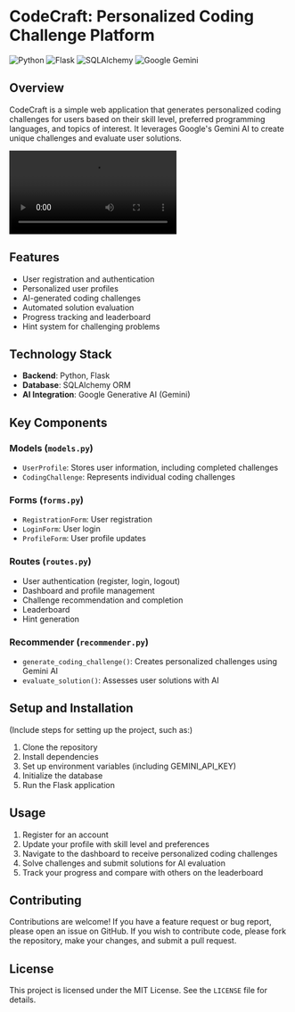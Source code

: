 # CodeCraft: Personalized Coding Challenge Platform

![Python](https://img.shields.io/badge/Python-3.8%2B-3776AB?style=for-the-badge&logo=python&logoColor=white)
![Flask](https://img.shields.io/badge/Flask-000000?style=for-the-badge&logo=flask&logoColor=white)
![SQLAlchemy](https://img.shields.io/badge/SQLAlchemy-D71F00?style=for-the-badge&logo=sqlalchemy&logoColor=white)
![Google Gemini](https://img.shields.io/badge/Google_Gemini-AI-4285F4?style=for-the-badge&logo=google&logoColor=white)

## Overview

CodeCraft is a simple web application that generates personalized coding challenges for users based on their skill level, preferred programming languages, and topics of interest. It leverages Google's Gemini AI to create unique challenges and evaluate user solutions.

<video controls src="demo/20240821131640.mp4" title="Title"></video>

## Features

- User registration and authentication
- Personalized user profiles
- AI-generated coding challenges
- Automated solution evaluation
- Progress tracking and leaderboard
- Hint system for challenging problems

## Technology Stack

- **Backend**: Python, Flask
- **Database**: SQLAlchemy ORM
- **AI Integration**: Google Generative AI (Gemini)

## Key Components

### Models (`models.py`)

- `UserProfile`: Stores user information, including completed challenges
- `CodingChallenge`: Represents individual coding challenges

### Forms (`forms.py`)

- `RegistrationForm`: User registration
- `LoginForm`: User login
- `ProfileForm`: User profile updates

### Routes (`routes.py`)

- User authentication (register, login, logout)
- Dashboard and profile management
- Challenge recommendation and completion
- Leaderboard
- Hint generation

### Recommender (`recommender.py`)

- `generate_coding_challenge()`: Creates personalized challenges using Gemini AI
- `evaluate_solution()`: Assesses user solutions with AI

## Setup and Installation

(Include steps for setting up the project, such as:)

1. Clone the repository
2. Install dependencies
3. Set up environment variables (including GEMINI_API_KEY)
4. Initialize the database
5. Run the Flask application

## Usage

1. Register for an account
2. Update your profile with skill level and preferences
3. Navigate to the dashboard to receive personalized coding challenges
4. Solve challenges and submit solutions for AI evaluation
5. Track your progress and compare with others on the leaderboard


## Contributing

Contributions are welcome! If you have a feature request or bug report, please open an issue on GitHub. If you wish to contribute code, please fork the repository, make your changes, and submit a pull request.

## License

This project is licensed under the MIT License. See the `LICENSE` file for details.